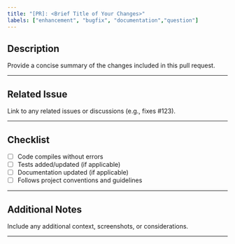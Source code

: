 ```yaml
---
title: "[PR]: <Brief Title of Your Changes>"
labels: ["enhancement", "bugfix", "documentation","question"]
---
```


## Description

Provide a concise summary of the changes included in this pull request.

---

## Related Issue

Link to any related issues or discussions (e.g., fixes #123).

---

## Checklist

- [ ] Code compiles without errors
- [ ] Tests added/updated (if applicable)
- [ ] Documentation updated (if applicable)
- [ ] Follows project conventions and guidelines

---

## Additional Notes

Include any additional context, screenshots, or considerations.

---

